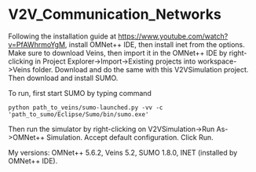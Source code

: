 # V2V_Communication_Networks

Following the installation guide at https://www.youtube.com/watch?v=PfAWhrmoYgM, install OMNet++ IDE, then install inet from the options. 
Make sure to download Veins, then import it in the OMNet++ IDE by right-clicking in Project Explorer->Import->Existing projects into workspace->Veins folder.
Download and do the same with this V2VSimulation project. Then download and install SUMO. 

To run, first start SUMO by typing command

	python path_to_veins/sumo-launched.py -vv -c 'path_to_sumo/Eclipse/Sumo/bin/sumo.exe'
	
Then run the simulator by right-clicking on V2VSimulation->Run As->OMNet++ Simulation. Accept default configuration. Click Run. 

My versions:  OMNet++ 5.6.2, Veins 5.2, SUMO 1.8.0, INET (installed by OMNet++ IDE).